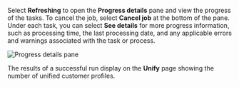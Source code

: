 Select **Refreshing** to open the **Progress details** pane and view the progress of the tasks. To cancel the job, select **Cancel job** at the bottom of the pane. Under each task, you can select **See details** for more progress information, such as processing time, the last processing date, and any applicable errors and warnings associated with the task or process.

![Progress details pane](../media/progress-details.png)

The results of a successful run display on the **Unify** page showing the number of unified customer profiles.
